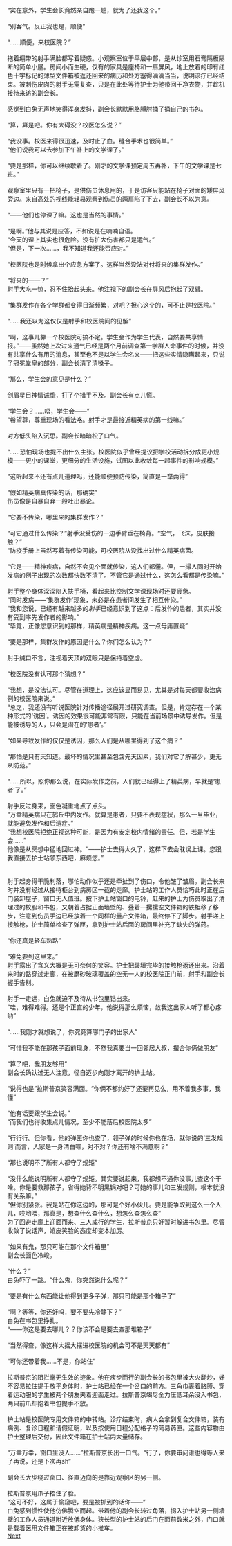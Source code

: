 “实在意外，学生会长竟然亲自跑一趟，就为了还我这个。”\
\
“别客气。反正我也是，顺便”\
\
“……顺便，来校医院？”\
\
拖着绷带的射手满脸都写着疑惑。小观察室位于平层中部，是从诊室用石膏隔板隔断的简单小屋。房间小而生硬，仅有的家具是座椅和一扇屏风，地上放着的印有红色十字标记的薄型文件箱被返还回来的病历和处方塞得满满当当，说明诊疗已经结束。被刺伤皮肉的射手无需复查，只是在此处等待护士为他带回干净衣物，并趁机接待来访的副会长。\
\
感觉到白兔无声地笑得浑身发抖，副会长默默用胳膊肘捅了捅自己的书包。\
\
“算，算是吧。你有大碍没？校医怎么说？”\
\
“我没事。校医来得很迅速，及时止了血。缝合手术也很简单。”\
“他们说我可以去参加下午补上的文学课了。”\
\
“要是那样，你可以继续歇着了。刚才的文学课预定周五再补，下午的文学课是七班。”\
\
观察室里只有一把椅子，是供伤员休息用的，于是访客只能站在椅子对面的矮屏风旁边。来自高处的视线能轻易观察到伤员的两肩陷了下去，副会长不以为意。\
\
“——他们也停课了嘛。这也是当然的事情。”\
\
“是啊。”他与其说是应答，不如说是在喃喃自语。\
“今天的课上其实也很危险。没有扩大伤害都只是运气。”\
“但是，下一次……，我不知道我还能否应对。”\
\
“校医院也是时候拿出个应急方案了。这样当然没法对付将来的集群发作。”\
\
“将来的——？”\
射手大吃一惊，忍不住抬起头来。他注视下的副会长在屏风后抱起了双臂。\
\
“集群发作在各个学群都变得日渐频繁，对吧？担心这个的，可不止是校医院。”\
\
“……我还以为这仅仅是射手和校医院间的见解”\
\
“啊，这事儿靠一个校医院可搞不定。学生会作为学生代表，自然要共享情报。”——虽然她上次过来通气已经是两个月前调查第一学群人命事件的时候，并没有共享什么有用的消息，甚至也不是以学生会名义——把这些实情隐瞒起来，只说了冠冕堂皇的部分，副会长清了清嗓子。\
\
“那么，学生会的意见是什么？”\
\
剑眉星目神情诚挚，打了个措手不及。副会长有点儿慌。\
\
“学生会？……唔，学生会——”\
“希望尊，尊重现场的看法咯。射手才是最接近精英病的第一线嘛。”\
\
对方低头陷入沉思。副会长暗暗松了口气。\
\
“……恐怕现场也提不出什么主张。校医院似乎曾经提议把学校活动拆分成更小规模——更小的课堂，更细分的生活设施，试图以此收敛每一起事件的影响规模。”\
\
“这听起来不还有点儿道理吗，还能顺便预防传染，简直是一举两得”\
\
“假如精英病真传染的话，那确实”\
伤员像是自暴自弃一般吐出暴论。\
\
“它要不传染，哪里来的集群发作？”\
\
“可它通过什么传染？”射手没受伤的一边手臂垂在椅背。“空气，飞沫，皮肤接触？”\
“防疫手册上虽然写着有传染可能，可校医院从没找出过什么精英病菌。\
\
“它是——精神疾病，自然不会见个面就传染，这人们都懂。但，一撮人同时开始发病的例子出现的次数都快数不清了。不管它是通过什么，这怎么看都是传染嘛。”\
\
射手整个身体深深陷入扶手椅，看起来比控制文学课现场时还要疲惫。\
“同时发病——‘集群发作’现象，未必是在患者间发生了相互传染。”\
“我和您说，已经有越来越多的*射手*已经意识到了这点：后发作的患者，其实并没有受到率先发作者的影响。”\
“毕竟，正像您意识到的那样，精英病是精神疾病。这一点毋庸置疑”\
\
“要是那样，集群发作的原因是什么？你们怎么认为？”\
\
射手缄口不言，注视着天顶的双眼只是保持着空虚。\
\
“校医院没有认可那个猜想？”\
\
“我想，是没法认可。尽管在道理上，这应该显而易见，尤其是对每天都要收治病例的校医院来说。”\
“总之，我还没有听说医院针对传播途径展开过研究调查。但是，肯定存在一个某种形式的‘诱因’。诱因的效果很可能非常有限，只能在当前场景中诱导发作。但是能被诱导的人，只会是潜在的‘患者’。”\
\
“如果导致发作的仅仅是诱因，那么人们是从哪里得到了这个病？”\
\
“那怕是只有天知道。最坏的情况里甚至包含先天因素，我们对它了解甚少，更无从防范。”\
\
“……所以，照你那么说，在实际发作之前，人们就已经得上了精英病，早就是‘患者’了。”\
\
射手反过身来，面色凝重地点了点头。\
“万幸精英病只在鸫丘中内发作。就算是患者，只要不表现症状，那么一旦毕业，就能避免发作和后遗症。”\
“我想校医院拒绝正视这种可能，是因为有安定校内情绪的责任。但，若是学生会……”\
他像是从冥想中猛地回过神。“——护士去得太久了，这样下去会耽误上课。您跟我直接去护士站领东西吧，麻烦您。”\
\
\
射手起身得干脆利落，哪怕动作似乎还是牵扯到了伤口，令他皱了皱眉。副会长来时并没有经过从接待柜台到病房区一截的走廊。护士站的工作人员恰巧此时正在后门装卸屋子，窗口无人值班。按下护士站窗口的电铃，赶来的护士为伤员取出了清理过的校服和书包，又朝着占据正面墙壁的、叠着一摞摞空文件箱的铁柜移了移步，注意到伤员手边已经放着一个同样的量产文件箱，最终停下了脚步。射手递上接触枪，护士简单检查了弹匣，拿到护士站后面的房间里补充了缺失的弹药。\
\
“你还真是轻车熟路”\
\
“难免要到这里来。”\
射手露出了含义大概是无可奈何的笑容。护士把装填完毕的接触枪返还出来。沿着来时的路穿过走廊，在被磨砂玻璃覆盖的空无一人的校医院正门前，射手和副会长握手告别。\
\
射手一走远，白兔就迫不及待从书包里钻出来。\
“哇，难得难得。还是个正直的少年，他说得那么烦恼，敛我这出家人听了都心疼哟”\
\
“……我刚才就想说了，你究竟算哪门子的出家人”\
\
“可惜我不能在那孩子面前现身，不然我真要当一回邻居大叔，撮合你俩做朋友”\
\
“算了吧，我朋友够用”\
副会长确认过无人注意，径自迈步向刚才离开的护士站。\
\
“说得也是”拉斯普京笑容满面。“你俩不都约好了还要再见么，用不着我多事，我懂”\
\
“他有话要跟学生会说。”\
“而我们也得收集点儿情况，至少不能落后校医院太多”\
\
“行行行。但你看，他的弹匣你也查了，领子弹的时候你也在场，就你说的‘三发规则’而言，人家是一身清白嘛，对不对？你还有啥不满意啊？”\
\
“那也说明不了所有人都守了规矩”\
\
“没什么能说明所有人都守了规矩。其实要说起来，我都想不通你没事儿查这个干啥。你是要救那孩子，省得她背不明黑锅对吧？可她的事儿和三发规则，根本就没有关系嘛。”\
“但你别紧张。我是站在你这边的，那可是个好小伙儿。要是能争取到这么一个人儿，哎哟喂，那真是，想查什么查什么，想怎么查怎么查”\
为了回避走廊上迎面而来、三人成行的学生，拉斯普京只好暂时躲进书包里。尽管收敛了说话声，嬉皮笑脸的态度却变本加厉。\
\
“如果有鬼，那只可能在那个文件箱里”\
副会长面色冷峻。\
\
“什么？”\
白兔吓了一跳。“什么鬼，你突然说什么呢？”\
\
“要是有什么东西能让他得到更多子弹，那只可能是那个箱子了”\
\
“啊？等等，你还好吗，要不要先冷静下？”\
白兔在书包里挣扎。\
“——你这是要去哪儿？？你该不会是要去查那堆箱子”\
\
“当然得查，像这样大摇大摆进校医院的机会可不是天天都有”\
\
“可你还带着我……不是，你站住”\
\
拉斯普京的阻拦毫无生效的迹象。他在疾步而行的副会长的书包里被大火翻炒，好不容易拉住提手放平身体时，护士站已经在一个岔口的前方。三角巾裹着胳膊、穿着运动服的学生被两个朋友夹着迎面走过。拉斯普京竭尽全力压低耳朵没入书包，两只前爪却抱着书包提手不放。\
\
护士站是校医院专用文件箱的中转站。诊疗结束时，病人会拿到复合文件箱，装有病例、复诊日程和请假证明，以及按使用日程分配格子的简易药匣。这些内容物由护士整理后交付，因此文件箱在护士站内大量储存。\
\
“万幸万幸，窗口里没人……”拉斯普京长出一口气。“行了，你要审问谁也得等人来了再说，还是下次再sh”\
\
副会长大步绕过窗口、径直迈向的是靠近观察区的另一侧。\
\
拉斯普京用爪子捂住了脸。\
“这可不好，这属于偷窥吧，要是被抓到的话你——”\
白兔感到惯性使他仿佛腾空而起。带着他的副会长转过角落，拐入护士站另一侧墙壁的工作人员通道附近放低身体。狭长型的护士站的后门在面前数米之外，门口就是载着医用文件箱正在被卸货的小推车。\
[Next](10.md) 